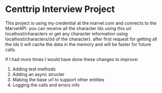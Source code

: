 # Centtrip Interview Project
This project is using my credential at the marvel.com and connects to the MarvelAPI.
you can receive all the character Ids using this url localhost/characters or get any character information using localhost/characters/(id of the character).
after first request for getting all the Ids it will cache the data in the memory and will be faster for future calls.

If I had more times I would have done these changes to improve:
1. Adding test methods
2. Adding an async structer
3. Making the base url to support other entities
4. Logging the calls and errors info



